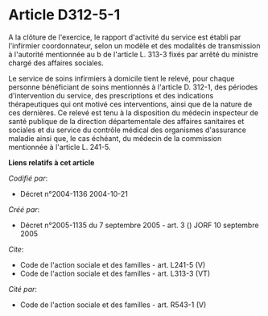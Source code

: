 # Article D312-5-1

A la clôture de l'exercice, le rapport d'activité du service est établi par l'infirmier coordonnateur, selon un modèle et des
modalités de transmission à l'autorité mentionnée au b de l'article L. 313-3 fixés par arrêté du ministre chargé des affaires
sociales. 

Le service de soins infirmiers à domicile tient le relevé, pour chaque personne bénéficiant de soins mentionnés à l'article
D. 312-1, des périodes d'intervention du service, des prescriptions et des indications thérapeutiques qui ont motivé ces
interventions, ainsi que de la nature de ces dernières. Ce relevé est tenu à la disposition du médecin inspecteur de santé
publique de la direction départementale des affaires sanitaires et sociales et du service du contrôle médical des organismes
d'assurance maladie ainsi que, le cas échéant, du médecin de la commission mentionnée à l'article L. 241-5.

**Liens relatifs à cet article**

_Codifié par_:

  - Décret n°2004-1136 2004-10-21

_Créé par_:

  - Décret n°2005-1135 du 7 septembre 2005 - art. 3 () JORF 10 septembre 2005

_Cite_:

  - Code de l'action sociale et des familles - art. L241-5 (V)
  - Code de l'action sociale et des familles - art. L313-3 (VT)

_Cité par_:

  - Code de l'action sociale et des familles - art. R543-1 (V)
